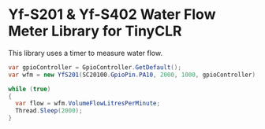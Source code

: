 # Yf-S201 & Yf-S402 Water Flow Meter Library for TinyCLR

This library uses a timer to measure water flow.

```c#
var gpioController = GpioController.GetDefault();
var wfm = new YfS201(SC20100.GpioPin.PA10, 2000, 1000, gpioController);

while (true)
{
  var flow = wfm.VolumeFlowLitresPerMinute;
  Thread.Sleep(2000);
}
```

